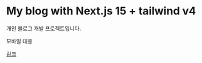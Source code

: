 # My blog with Next.js 15 + tailwind v4

개인 블로그 개발 프로젝트입니다.

모바일 대응

[링크](https://stickfig8blog.vercel.app/)